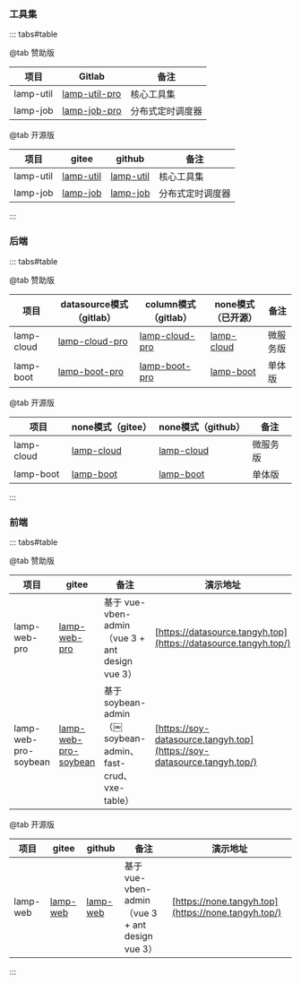 ### 工具集

::: tabs#table

@tab 赞助版


| 项目      | Gitlab                                                      | 备注             |
| --------- | ----------------------------------------------------------- | ---------------- |
| lamp-util | [lamp-util-pro](http://git.tangyh.top/zuihou/lamp-util-pro) | 核心工具集       |
| lamp-job  | [lamp-job-pro](http://git.tangyh.top/zuihou/lamp-job-pro)   | 分布式定时调度器 |


@tab 开源版


| 项目           | gitee                                                        | github                                                     | 备注             |
| -------------- | ------------------------------------------------------------ | ---------------------------------------------------------- | ---------------- |
| lamp-util      | [lamp-util](https://gitee.com/zuihou111/lamp-util)           | [lamp-util](https://github.com/zuihou/lamp-util)           | 核心工具集       |
| lamp-job       | [lamp-job](https://gitee.com/zuihou111/lamp-job)             | [lamp-job](https://github.com/zuihou/lamp-job)             | 分布式定时调度器 |

:::

### 后端

::: tabs#table

@tab 赞助版


| 项目       | datasource模式（gitlab）                                     | column模式（gitlab）                                         | none模式（已开源）                                 | 备注     |
| ---------- | ------------------------------------------------------------ | ------------------------------------------------------------ | -------------------------------------------------- | -------- |
| lamp-cloud | [lamp-cloud-pro](http://git.tangyh.top/zuihou/lamp-cloud-pro-datasource-column) | [lamp-cloud-pro](http://git.tangyh.top/zuihou/lamp-cloud-pro-column) | [lamp-cloud](https://gitee.com/dromara/lamp-cloud) | 微服务版 |
| lamp-boot  | [lamp-boot-pro](http://git.tangyh.top/zuihou/lamp-boot-pro-datasource-column) | [lamp-boot-pro](http://git.tangyh.top/zuihou/lamp-boot-pro-column) | [lamp-boot](https://gitee.com/zuihou111/lamp-boot) | 单体版   |

@tab 开源版


| 项目       | none模式（gitee）                                  | none模式（github）                                  | 备注     |
| ---------- | -------------------------------------------------- | --------------------------------------------------- | -------- |
| lamp-cloud | [lamp-cloud](https://gitee.com/dromara/lamp-cloud) | [lamp-cloud](https://github.com/dromara/lamp-cloud) | 微服务版 |
| lamp-boot  | [lamp-boot](https://gitee.com/zuihou111/lamp-boot) | [lamp-boot](https://github.com/zuihou/lamp-boot)    | 单体版   |

:::

### 前端

::: tabs#table

@tab 赞助版

| 项目                 | gitee                                                        | 备注                                                        | 演示地址                                                     |
| -------------------- | ------------------------------------------------------------ | ----------------------------------------------------------- | ------------------------------------------------------------ |
| lamp-web-pro         | [lamp-web-pro](http://git.tangyh.top/zuihou/lamp-web-pro)    | 基于 vue-vben-admin （vue 3 + ant design vue 3）            | [https://datasource.tangyh.top](https://datasource.tangyh.top/) |
| lamp-web-pro-soybean | [lamp-web-pro-soybean](http://git.tangyh.top/zuihou/lamp-web-pro-soybean) | 基于 soybean-admin （￼soybean-admin、fast-crud、vxe-table） | [https://soy-datasource.tangyh.top](https://soy-datasource.tangyh.top/) |

@tab 开源版


| 项目     | gitee                                            | github                                         | 备注                                             | 演示地址 |
| -------- | ------------------------------------------------ | ---------------------------------------------- | ------------------------------------------------ |------------------------------------------------ |
| lamp-web | [lamp-web](https://gitee.com/zuihou111/lamp-web) | [lamp-web](https://github.com/zuihou/lamp-web) | 基于 vue-vben-admin （vue 3 + ant design vue 3） | [https://none.tangyh.top](https://none.tangyh.top/) |

:::
